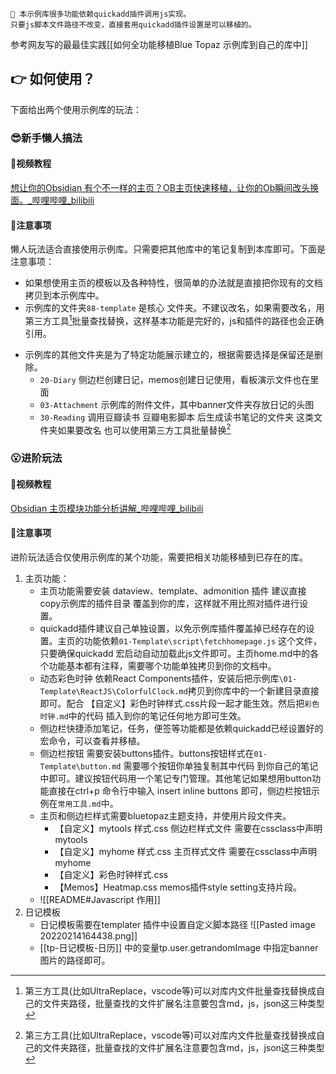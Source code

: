 
 
 ```note-orange-bg
📢 本示例库很多功能依赖quickadd插件调用js实现。
只要js脚本文件路径不改变，直接套用quickadd插件设置是可以移植的。
```
参考网友写的最最佳实践[[如何全功能移植Blue Topaz 示例库到自己的库中]]
## 👉  如何使用？
下面给出两个使用示例库的玩法：
### 😎新手懒人搞法
####  📀视频教程

[想让你的Obsidian 有个不一样的主页？OB主页快速移植，让你的Ob瞬间改头换面。_哔哩哔哩_bilibili](https://www.bilibili.com/video/BV18S4y1Y7Wb?spm_id_from=333.999.0.0)

#### 🚩注意事项
懒人玩法适合直接使用示例库。只需要把其他库中的笔记复制到本库即可。下面是注意事项：
- 如果想使用主页的模板以及各种特性，很简单的办法就是直接把你现有的文档拷贝到本示例库中。
-  示例库的文件夹`88-template` 是核心 文件夹。不建议改名，如果需要改名，用第三方工具[^1]批量查找替换，这样基本功能是完好的，js和插件的路径也会正确引用。

[^1]:第三方工具(比如UltraReplace，vscode等)可以对库内文件批量查找替换成自己的文件夹路径，批量查找的文件扩展名注意要包含md，js，json这三种类型
- 示例库的其他文件夹是为了特定功能展示建立的，根据需要选择是保留还是删除。
	- `20-Diary`  侧边栏创建日记，memos创建日记使用，看板演示文件也在里面
	-  `03-Attachment` 示例库的附件文件，其中banner文件夹存放日记的头图
	-  `30-Reading`  调用豆瓣读书 豆瓣电影脚本 后生成读书笔记的文件夹
这类文件夹如果要改名 也可以使用第三方工具批量替换[^1] 

### 😮进阶玩法
#### 📀视频教程
[Obsidian 主页模块功能分析讲解_哔哩哔哩_bilibili](https://www.bilibili.com/video/BV1aY411j7vQ/?spm_id_from=333.788)

#### 🚩注意事项

进阶玩法适合仅使用示例库的某个功能，需要把相关功能移植到已存在的库。
1. 主页功能：
	- 主页功能需要安装 dataview、template、admonition  插件 建议直接copy示例库的插件目录 覆盖到你的库，这样就不用比照对插件进行设置。
	- quickadd插件建议自己单独设置，以免示例库插件覆盖掉已经存在的设置。主页的功能依赖`01-Template\script\fetchhomepage.js` 这个文件，只要确保quickadd 宏启动自动加载此js文件即可。主页home.md中的各个功能基本都有注释，需要哪个功能单独拷贝到你的文档中。
	- 动态彩色时钟 依赖React Components插件，安装后把示例库`\01-Template\ReactJS\ColorfulClock.md`拷贝到你库中的一个新建目录直接即可。配合 【自定义】彩色时钟样式.css片段一起才能生效。然后把`彩色时钟.md`中的代码 插入到你的笔记任何地方即可生效。
	- 侧边栏快捷添加笔记，任务，便签等功能都是依赖quickadd已经设置好的宏命令，可以查看并移植。
	- 侧边栏按钮 需要安装buttons插件。buttons按钮样式在`01-Template\button.md` 需要哪个按钮你单独复制其中代码 到你自己的笔记中即可。建议按钮代码用一个笔记专门管理。其他笔记如果想用button功能直接在ctrl+p 命令行中输入 insert inline buttons 即可，侧边栏按钮示例在`常用工具.md`中。
	- 主页和侧边栏样式需要bluetopaz主题支持，并使用片段文件夹。
		- 【自定义】mytools 样式.css 侧边栏样式文件 需要在cssclass中声明mytools
		- 【自定义】myhome 样式.css 主页样式文件 需要在cssclass中声明myhome
		- 【自定义】彩色时钟样式.css
		- 【Memos】Heatmap.css memos插件style setting支持片段。
	- ![[README#Javascript 作用]]
2. 日记模板 
	- 日记模板需要在templater  插件中设置自定义脚本路径 
	![[Pasted image 20220214164438.png]]
	-  [[tp-日记模板-日历]]  中的变量tp.user.getrandomImage 中指定banner图片的路径即可。